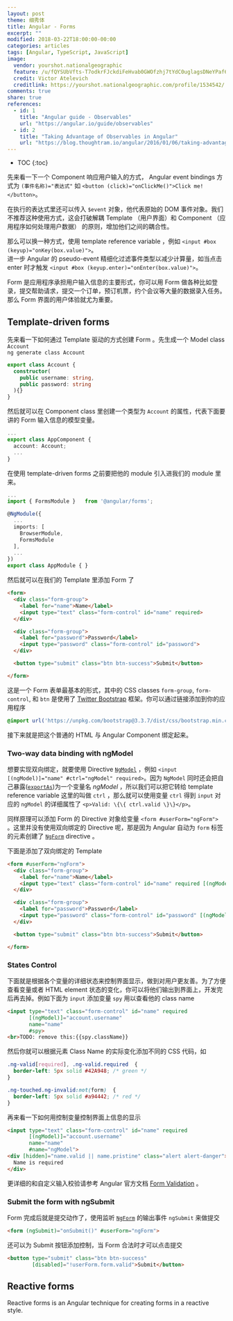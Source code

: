 ```yaml
---
layout: post
theme: 细秀体
title: Angular - Forms
excerpt: ""
modified: 2018-03-22T18:00:00-00:00
categories: articles
tags: [Angular, TypeScript, JavaScript]
image:
  vendor: yourshot.nationalgeographic
  feature: /u/fQYSUbVfts-T7odkrFJckdiFeHvab0GWOfzhj7tYdC0uglagsDNeYPaf67wv_Cb2VTf4WrEA6BZw0NvHCYfjH5MgxJsijnvolfLSwzojcKSJtfSkVGzAaqublg8cMB-NKNUzilBQkr1FJH2foUw9jzkc-_74nIFZg9rZ5wZ_8NEzHCGE5guLScDcXYIlNIdLPJZnw0gqMPLLW8Swq43TjzfeqXK0Omz2vg/
  credit: Victor Atelevich
  creditlink: https://yourshot.nationalgeographic.com/profile/1534542/
comments: true
share: true
references:
  - id: 1
    title: "Angular guide - Observables"
    url: "https://angular.io/guide/observables"
  - id: 2
    title: "Taking Advantage of Observables in Angular"
    url: "https://blog.thoughtram.io/angular/2016/01/06/taking-advantage-of-observables-in-angular2.html"
---
```


* TOC
{:toc}

先来看一下一个 Component 响应用户输入的方式， Angular event bindings 方式为 `(事件名称)="表达式"` 如 `<button (click)="onClickMe()">Click me!</button>`。

在执行的表达式里还可以传入 `$event` 对象，他代表原始的 DOM 事件对象。我们不推荐这种使用方式，这会打破解耦 Template （用户界面）和 Component （应用程序如何处理用户数据） 的原则，增加他们之间的耦合性。

那么可以换一种方式，使用 template reference variable ，例如 `<input #box (keyup)="onKey(box.value)">`。<br>
进一步 Angular 的 pseudo-event 精细化过滤事件类型以减少计算量，如当点击 enter 时才触发 `<input #box (keyup.enter)="onEnter(box.value)">`。

Form 是应用程序承担用户输入信息的主要形式，你可以用 Form 做各种比如登录，提交帮助请求，提交一个订单，预订机票，约个会议等大量的数据录入任务。那么 Form 界面的用户体验就尤为重要。

## Template-driven forms
先来看一下如何通过 Template 驱动的方式创建 Form 。先生成一个 Model class `Account` <br>
`ng generate class Account`

```typescript
export class Account {
  constructor(
    public username: string,
    public password: string
  ){}  
}
```

然后就可以在 Component class 里创建一个类型为 `Account` 的属性，代表下面要讲的 Form 输入信息的模型变量。

```typescript
...
export class AppComponent {
  account: Account;
  ...
}
```

在使用 template-driven forms 之前要把他的 module 引入进我们的 module 里来。

```typescript
...
import { FormsModule }   from '@angular/forms';

@NgModule({
  ...
  imports: [
    BrowserModule,
    FormsModule
  ],
  ...
})
export class AppModule { }
```

然后就可以在我们的 Template 里添加 Form 了
```html
<form>
  <div class="form-group">
    <label for="name">Name</label>
    <input type="text" class="form-control" id="name" required>
  </div>

  <div class="form-group">
    <label for="password">Password</label>
    <input type="password" class="form-control" id="password">
  </div>

  <button type="submit" class="btn btn-success">Submit</button>

</form>
```
这是一个 Form 表单最基本的形式，其中的 CSS classes `form-group`, `form-control`, 和 `btn` 是使用了 [Twitter Bootstrap][bootstrap] 框架。你可以通过链接添加到你的应用程序
```css
@import url('https://unpkg.com/bootstrap@3.3.7/dist/css/bootstrap.min.css');
```

接下来就是把这个普通的 HTML 与 Angular Component 绑定起来。

### Two-way data binding with ngModel
想要实现双向绑定，就要使用 Directive [`NgModel`][NgModel] ，例如 `<input [(ngModel)]="name" #ctrl="ngModel" required>`。因为 `NgModel` 同时还会把自己暴露([`exportAs`][Directive])为一个变量名 *ngModel* ，所以我们可以把它转给 template reference variable 这里的叫做 `ctrl` ，那么就可以使用变量 `ctrl` 得到 `input` 对应的 `ngModel` 的详细属性了 `<p>Valid: \{\{ ctrl.valid \}\}</p>`。

同样原理可以添加 Form 的 Directive 对象给变量 `<form #userForm="ngForm">` 。这里并没有使用双向绑定的 Directive 呢，那是因为 Angular 自动为 `form` 标签的元素创建了 [`NgForm`][NgForm] directive 。

下面是添加了双向绑定的 Template
```html
<form #userForm="ngForm">
  <div class="form-group">
    <label for="name">Name</label>
    <input type="text" class="form-control" id="name" required [(ngModel)]="account.username" name="name">
  </div>

  <div class="form-group">
    <label for="password">Password</label>
    <input type="password" class="form-control" id="password" [(ngModel)]="account.password" name="password">
  </div>

  <button type="submit" class="btn btn-success">Submit</button>

</form>
```

### States Control
下面就是根据各个变量的详细状态来控制界面显示，做到对用户更友善。为了方便查看变量或者 HTML element 状态的变化，你可以将他们输出到界面上，开发完后再去掉。例如下面为 `input` 添加变量 `spy` 用以查看他的 class name
```html
<input type="text" class="form-control" id="name" required
       [(ngModel)]="account.username"
       name="name"
       #spy>
<br>TODO: remove this:{{spy.className}}
```

然后你就可以根据元素 Class Name 的实际变化添加不同的 CSS 代码，如
```css
.ng-valid[required], .ng-valid.required  {
  border-left: 5px solid #42A948; /* green */
}

.ng-touched.ng-invalid:not(form)  {
  border-left: 5px solid #a94442; /* red */
}
```

再来看一下如何用控制变量控制界面上信息的显示
```html
<input type="text" class="form-control" id="name" required
       [(ngModel)]="account.username"
       name="name"
       #name="ngModel">
<div [hidden]="name.valid || name.pristine" class="alert alert-danger">
  Name is required
</div>
```

更详细的和自定义输入校验请参考 Angular 官方文档 [Form Validation][form-validation] 。


### Submit the form with ngSubmit
Form 完成后就是提交动作了，使用监听 [`NgForm`][NgForm] 的输出事件 `ngSubmit` 来做提交
```html
<form (ngSubmit)="onSubmit()" #userForm="ngForm">
```

还可以为 Submit 按钮添加控制，当 Form 合法时才可以点击提交

```html
<button type="submit" class="btn btn-success"
        [disabled]="!userForm.form.valid">Submit</button>
```

## Reactive forms
Reactive forms is an Angular technique for creating forms in a reactive style.

[bootstrap]:http://getbootstrap.com/css/

[NgModel]:https://angular.io/api/forms/NgModel
[NgForm]:https://angular.io/api/forms/NgForm
[Directive]:https://angular.io/api/core/Directive#exportAs
[ApplicationRef]:https://angular.io/api/core/ApplicationRef
[ChangeDetectorRef]:https://angular.io/api/core/ChangeDetectorRef
[ViewRef]:https://angular.io/api/core/ViewRef
[ChangeDetectionStrategy]:https://angular.io/api/core/ChangeDetectionStrategy
[Component]:https://angular.io/api/core/Component
[NgModule]:https://angular.io/api/core/NgModule
[zone.js]:https://github.com/angular/zone.js/
[immutable.js]:https://github.com/facebook/immutable-js
[form-validation]:https://angular.io/guide/form-validation
